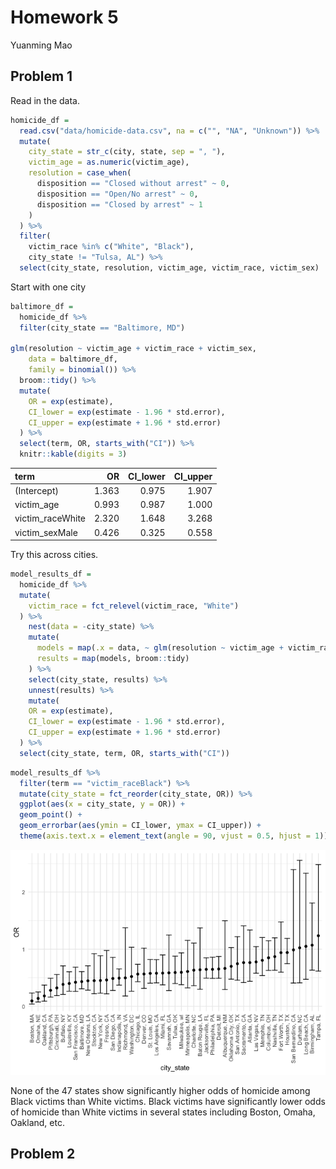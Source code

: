Homework 5
================
Yuanming Mao

## Problem 1

Read in the data.

``` r
homicide_df = 
  read.csv("data/homicide-data.csv", na = c("", "NA", "Unknown")) %>% 
  mutate(
    city_state = str_c(city, state, sep = ", "),
    victim_age = as.numeric(victim_age),
    resolution = case_when(
      disposition == "Closed without arrest" ~ 0,
      disposition == "Open/No arrest" ~ 0,
      disposition == "Closed by arrest" ~ 1
    )
  ) %>% 
  filter(
    victim_race %in% c("White", "Black"),
    city_state != "Tulsa, AL") %>% 
  select(city_state, resolution, victim_age, victim_race, victim_sex)
```

Start with one city

``` r
baltimore_df = 
  homicide_df %>% 
  filter(city_state == "Baltimore, MD")

glm(resolution ~ victim_age + victim_race + victim_sex, 
    data = baltimore_df,
    family = binomial()) %>% 
  broom::tidy() %>% 
  mutate(
    OR = exp(estimate),
    CI_lower = exp(estimate - 1.96 * std.error),
    CI_upper = exp(estimate + 1.96 * std.error)
  ) %>% 
  select(term, OR, starts_with("CI")) %>% 
  knitr::kable(digits = 3)
```

| term              |    OR | CI\_lower | CI\_upper |
| :---------------- | ----: | --------: | --------: |
| (Intercept)       | 1.363 |     0.975 |     1.907 |
| victim\_age       | 0.993 |     0.987 |     1.000 |
| victim\_raceWhite | 2.320 |     1.648 |     3.268 |
| victim\_sexMale   | 0.426 |     0.325 |     0.558 |

Try this across cities.

``` r
model_results_df = 
  homicide_df %>%
  mutate(
    victim_race = fct_relevel(victim_race, "White")
  ) %>% 
    nest(data = -city_state) %>% 
    mutate(
      models = map(.x = data, ~ glm(resolution ~ victim_age + victim_race + victim_sex, data = .x, family =   binomial())),
      results = map(models, broom::tidy)
    ) %>% 
    select(city_state, results) %>% 
    unnest(results) %>% 
    mutate(
    OR = exp(estimate),
    CI_lower = exp(estimate - 1.96 * std.error),
    CI_upper = exp(estimate + 1.96 * std.error)
  ) %>% 
  select(city_state, term, OR, starts_with("CI"))
```

``` r
model_results_df %>% 
  filter(term == "victim_raceBlack") %>% 
  mutate(city_state = fct_reorder(city_state, OR)) %>% 
  ggplot(aes(x = city_state, y = OR)) +
  geom_point() +
  geom_errorbar(aes(ymin = CI_lower, ymax = CI_upper)) +
  theme(axis.text.x = element_text(angle = 90, vjust = 0.5, hjust = 1))
```

![](p8105_hw6_ym2770_files/figure-gfm/unnamed-chunk-5-1.png)<!-- -->

None of the 47 states show significantly higher odds of homicide among
Black victims than White victims. Black victims have significantly lower
odds of homicide than White victims in several states including Boston,
Omaha, Oakland, etc.

## Problem 2
